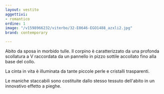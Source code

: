 ```yaml
---
layout: vestito
aggettivi:
- romantico
ordine: 1
image: "/v1598966232/viterbo/32-E0646-EGO1488_azxli2.jpg"
brand: contemporary

---
```

Abito da sposa in morbido tulle. Il corpino è caratterizzato da una profonda scollatura a V raccordata da un pannello in pizzo sottile accollato fino alla base del collo.

La cinta in vita è illuminata da tante piccole perle e cristalli trasparenti.

Le maniche staccabili sono costituite dallo stesso tessuto dell'abito in un innovativo effetto a pieghe.